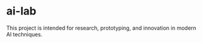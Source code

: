 # ai-lab
This project is intended for research, prototyping, and innovation in modern AI techniques.
